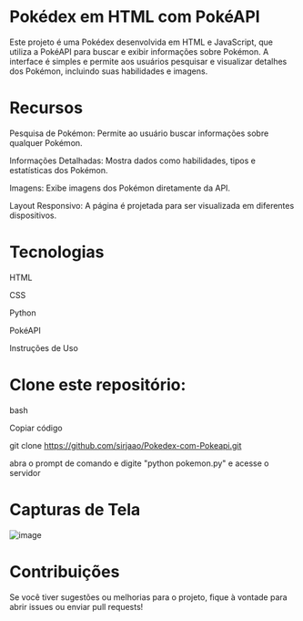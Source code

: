 
# Pokédex em HTML com PokéAPI

Este projeto é uma Pokédex desenvolvida em HTML e JavaScript, que utiliza a PokéAPI para buscar e exibir informações sobre Pokémon. A interface é simples e permite aos usuários pesquisar e visualizar detalhes dos Pokémon, incluindo suas habilidades e imagens.

# Recursos

Pesquisa de Pokémon: Permite ao usuário buscar informações sobre qualquer Pokémon.

Informações Detalhadas: Mostra dados como habilidades, tipos e estatísticas dos Pokémon.

Imagens: Exibe imagens dos Pokémon diretamente da API.

Layout Responsivo: A página é projetada para ser visualizada em diferentes dispositivos.

# Tecnologias

HTML

CSS

Python

PokéAPI

Instruções de Uso

# Clone este repositório:

bash

Copiar código

git clone https://github.com/sirjaao/Pokedex-com-Pokeapi.git

abra o prompt de comando e digite "python pokemon.py" e acesse o servidor

# Capturas de Tela
![image](https://github.com/user-attachments/assets/a6a49f7f-891e-441d-aab9-0da3f5d0fd06)


# Contribuições

Se você tiver sugestões ou melhorias para o projeto, fique à vontade para abrir issues ou enviar pull requests!
